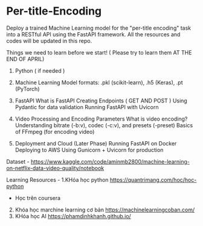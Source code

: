 # Per-title-Encoding
Deploy a trained Machine Learning model for the "per-title encoding" task into a RESTful API using the FastAPI framework.
All the resources and codes will be updated in this repo.

Things we need to learn before we start! ( Please try to learn them AT THE END OF APRIL)
1. Python ( if needed )
   
3. Machine Learning
   Model formats: .pkl (scikit-learn), .h5 (Keras), .pt (PyTorch)

4. FastAPI
   What is FastAPI
   Creating Endpoints ( GET AND POST )
   Using Pydantic for data validation
   Running FastAPI with Uvicorn


6. Video Processing and Encoding Parameters
   What is video encoding?
   Understanding bitrate (-b:v), codec (-c:v), and presets (-preset)
   Basics of FFmpeg (for encoding video)


8. Deployment and Cloud (Later Phase)
   Running FastAPI on Docker
   Deploying to AWS
   Using Gunicorn + Uvicorn for production

Dataset - https://www.kaggle.com/code/aminmb2800/machine-learning-on-netflix-data-video-quality/notebook

Learning Resources -
1.KHóa học python
https://quantrimang.com/hoc/hoc-python
+ Học trên coursera
2. Khóa học marchine learning cơ bản
https://machinelearningcoban.com/
3. KHóa học AI
https://phamdinhkhanh.github.io/
